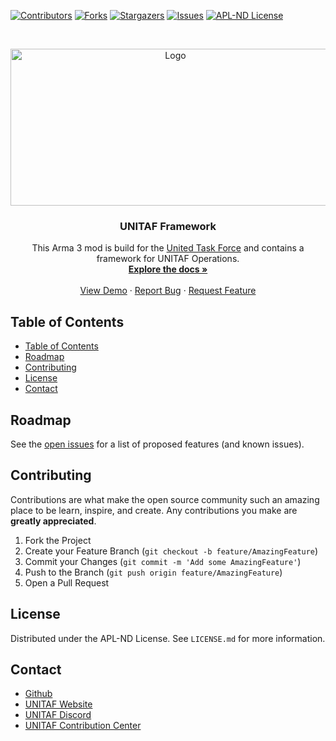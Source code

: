 [![Contributors][contributors-shield]][contributors-url]
[![Forks][forks-shield]][forks-url]
[![Stargazers][stars-shield]][stars-url]
[![Issues][issues-shield]][issues-url]
[![APL-ND License][license-shield]][license-url]

<br />
<p align="center">
  <a href="https://github.com/Grezvany13/UNITAF_Framework">
    <img src="unitaf-logo.jpg" alt="Logo" width="512" height="251">
  </a>

  <h3 align="center">UNITAF Framework</h3>

  <p align="center">
    This Arma 3 mod is build for the <a href="https://unitedtaskforce.net/">United Task Force</a> and contains a framework for UNITAF Operations.
    <br />
    <a href="https://github.com/Grezvany13/UNITAF_Framework/wiki"><strong>Explore the docs »</strong></a>
    <br />
    <br />
    <a href="https://github.com/Grezvany13/UNITAF_Framework">View Demo</a>
    ·
    <a href="https://github.com/Grezvany13/UNITAF_Framework/issues">Report Bug</a>
    ·
    <a href="https://github.com/Grezvany13/UNITAF_Framework/issues">Request Feature</a>
  </p>
</p>



<!-- TABLE OF CONTENTS -->
## Table of Contents

- [Table of Contents](#table-of-contents)
- [Roadmap](#roadmap)
- [Contributing](#contributing)
- [License](#license)
- [Contact](#contact)


<!-- ROADMAP -->
## Roadmap

See the [open issues](https://github.com/Grezvany13/UNITAF_Framework/issues) for a list of proposed features (and known issues).


<!-- CONTRIBUTING -->
## Contributing

Contributions are what make the open source community such an amazing place to be learn, inspire, and create. Any contributions you make are **greatly appreciated**.

1. Fork the Project
2. Create your Feature Branch (`git checkout -b feature/AmazingFeature`)
3. Commit your Changes (`git commit -m 'Add some AmazingFeature'`)
4. Push to the Branch (`git push origin feature/AmazingFeature`)
5. Open a Pull Request


<!-- LICENSE -->
## License

Distributed under the APL-ND License. See `LICENSE.md` for more information.


<!-- CONTACT -->
## Contact

- [Github](https://github.com/Grezvany13/UNITAF_Framework)
- [UNITAF Website](https://unitedtaskforce.net/)
- [UNITAF Discord](https://discord.gg/AJX7d9r)
- [UNITAF Contribution Center](http://docs.unitedtaskforce.net/project/board/36/)



<!-- MARKDOWN LINKS & IMAGES -->
<!-- https://www.markdownguide.org/basic-syntax/#reference-style-links -->
[contributors-shield]: https://img.shields.io/github/contributors/JLMonck/UNITAF_Framework.svg?style=flat-square
[contributors-url]: https://github.com/JLMonck/UNITAF_Framework/graphs/contributors
[forks-shield]: https://img.shields.io/github/forks/JLMonck/UNITAF_Framework.svg?style=flat-square
[forks-url]: https://github.com/JLMonck/UNITAF_Framework/network/members
[stars-shield]: https://img.shields.io/github/stars/JLMonck/UNITAF_Framework.svg?style=flat-square
[stars-url]: https://github.com/JLMonck/UNITAF_Framework/stargazers
[issues-shield]: https://img.shields.io/github/issues/JLMonck/UNITAF_Framework.svg?style=flat-square
[issues-url]: https://github.com/JLMonck/UNITAF_Framework/issues
[license-shield]: https://img.shields.io/badge/license-APL--ND-lightgrey?style=flat-square
[license-url]: https://github.com/JLMonck/UNITAF_Framework/LICENSE.md